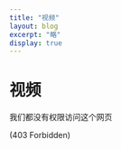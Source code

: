 ```yaml
---
title: "视频"
layout: blog
excerpt: "略"
display: true
---
```

# 视频

我们都没有权限访问这个网页

(403 Forbidden)

<video controls style="display: none;width: 90%;margin: auto;height: auto;">
      <source src="https://f004.backblazeb2.com/file/luceltest/studio_video_1673345887256.mp4" type="video/mp4">
</video>
